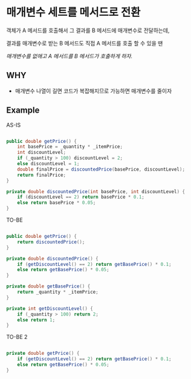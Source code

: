 # 매개변수 세트를 메서드로 전환

객체가 A 메서드를 호출해서 그 결과를 B 메서드에 매개변수로 전달하는데,

결과를 매개변수로 받는 B 메서드도 직접 A 메서드를 호출 할 수 있을 땐

*매개변수를 없애고 A 메서드를 B 메서드가 호출하게 하자.*

## WHY

- 매개변수 나열이 길면 코드가 복잡해지므로 가능하면 매개변수를 줄이자

## Example

AS-IS

```java

public double getPrice() {
    int basePrice = _quantity * _itemPrice;
    int discountLevel;
    if (_quantity > 100) discountLevel = 2;
    else discountLevel = 1;
    double finalPrice = discountedPrice(basePrice, discountLevel);
    return finalPrice;
}

private double discountedPrice(int basePrice, int discountLevel) {
    if (discountLevel == 2) return basePrice * 0.1;
    else return basePrice * 0.05;
}

```

TO-BE

```java

public double getPrice() {
    return discountedPrice();
}

private double discountedPrice() {
    if (getDiscountLevel() == 2) return getBasePrice() * 0.1;
    else return getBasePrice() * 0.05;
}

private double getBasePrice() {
    return _quantity * _itemPrice;
}

private int getDiscountLevel() {
    if (_quantity > 100) return 2;
    else return 1;
}

```

TO-BE 2

```java

private double getPrice() {
    if (getDiscountLevel() == 2) return getBasePrice() * 0.1;
    else return getBasePrice() * 0.05;
}

```
